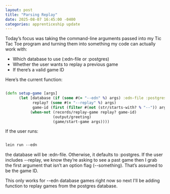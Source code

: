 ```yaml
---
layout: post
title: "Parsing Replay"
date: 2025-08-07 16:45:00 -0400
categories: apprenticeship update
---
```


Today’s focus was taking the command-line arguments passed into my Tic Tac Toe
program and turning them into something my code can actually work with:

- Which database to use (:edn-file or :postgres)
- Whether the user wants to replay a previous game
- If there’s a valid game ID

Here’s the current function:

```clojure

(defn setup-game [args]
      (let [database (if (some #(= "--edn" %) args) :edn-file :postgres)
            replay? (some #(= "--replay" %) args)
            game-id (first (filter #(not (str/starts-with? % "--")) args))]
           (when-not (records/replay-game replay? game-id)
                     (output/greeting)
                     (game/start-game args))))

```

If the user runs:

```clojure

lein run --edn

```

the database will be :edn-file.
Otherwise, it defaults to :postgres.
If the user includes --replay, we know they’re asking to see a past game then
I grab the first argument that isn’t an option flag (--something). That’s
assumed to be the game ID.

This only works for --edn database games right now so next I'll be adding
function to replay games from the postgres database.
